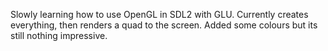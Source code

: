 Slowly learning how to use OpenGL in SDL2 with GLU. Currently creates everything, then renders a quad to the screen. Added some colours but its still nothing impressive.
